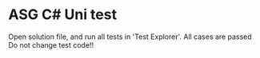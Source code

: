 ASG C# Uni test
==========

Open solution file, and run all tests in 'Test Explorer'. All cases are passed
Do not change test code!!
